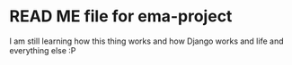 # READ ME file for ema-project
I am still learning how this thing works and how Django works and life and
everything else :P
